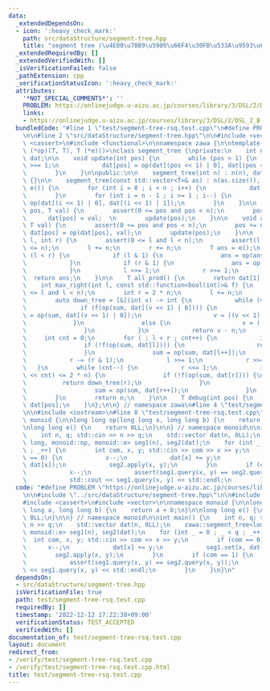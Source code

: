 ```yaml
---
data:
  _extendedDependsOn:
  - icon: ':heavy_check_mark:'
    path: src/dataStructure/segment-tree.hpp
    title: "segment tree (\u4E00\u70B9\u5909\u66F4\u30FB\u533A\u9593\u6F14\u7B97)"
  _extendedRequiredBy: []
  _extendedVerifiedWith: []
  _isVerificationFailed: false
  _pathExtension: cpp
  _verificationStatusIcon: ':heavy_check_mark:'
  attributes:
    '*NOT_SPECIAL_COMMENTS*': ''
    PROBLEM: https://onlinejudge.u-aizu.ac.jp/courses/library/3/DSL/2/DSL_2_B
    links:
    - https://onlinejudge.u-aizu.ac.jp/courses/library/3/DSL/2/DSL_2_B
  bundledCode: "#line 1 \"test/segment-tree-rsq.test.cpp\"\n#define PROBLEM \"https://onlinejudge.u-aizu.ac.jp/courses/library/3/DSL/2/DSL_2_B\"\
    \n\n#line 2 \"src/dataStructure/segment-tree.hpp\"\n\n#include <vector>\n#include\
    \ <cassert>\n#include <functional>\n\nnamespace zawa {\n\ntemplate <class T, T\
    \ (*op)(T, T), T (*e)()>\nclass segment_tree {\nprivate:\n    int n;\n    std::vector<T>\
    \ dat;\n\n    void update(int pos) {\n        while (pos > 1) {\n            pos\
    \ >>= 1;\n            dat[pos] = op(dat[(pos << 1) | 0], dat[(pos << 1) | 1]);\n\
    \        }\n    }\n\npublic:\n\n    segment_tree(int n) : n(n), dat(2 * n, e())\
    \ {}\n\n    segment_tree(const std::vector<T>& as) : n(as.size()), dat(2 * as.size(),\
    \ e()) {\n        for (int i = 0 ; i < n ; i++) {\n            dat[i + n] = as[i];\n\
    \        }\n        for (int i = n - 1 ; i >= 1 ; i--) {\n            dat[i] =\
    \ op(dat[(i << 1) | 0], dat[(i << 1) | 1]);\n        }\n    }\n\n    void set(int\
    \ pos, T val) {\n        assert(0 <= pos and pos < n);\n        pos += n;\n  \
    \      dat[pos] = val;  \n        update(pos);\n    }\n\n    void apply(int pos,\
    \ T val) {\n        assert(0 <= pos and pos < n);\n        pos += n;\n       \
    \ dat[pos] = op(dat[pos], val);\n        update(pos);\n    }\n\n    T query(int\
    \ l, int r) {\n        assert(0 <= l and l < n);\n        assert(l <= r and r\
    \ <= n);\n        l += n;\n        r += n;\n        T ans = e();\n        while\
    \ (l < r) {\n            if (l & 1) {\n                ans = op(ans, dat[l++]);\n\
    \            }\n            if (r & 1) {\n                ans = op(ans, dat[--r]);\n\
    \            }\n            l >>= 1;\n            r >>= 1;\n        }\n      \
    \  return ans;\n    }\n\n    T all_prod() {\n        return dat[1];\n    }\n\n\
    \    int max_right(int l, const std::function<bool(int)>& f) {\n        assert(0\
    \ <= l and l < n);\n        int r = 2 * n;\n        l += n;\n        T sum = e();\n\
    \        auto down_tree = [&](int v) -> int {\n            while (v < n) {\n \
    \               if (f(op(sum, dat[(v << 1) | 0]))) {\n                    sum\
    \ = op(sum, dat[(v << 1) | 0]);\n                    v = ((v << 1) | 1);\n   \
    \             }\n                else {\n                    v = ((v << 1) | 0);\n\
    \                }\n            }\n            return v - n;\n        };\n   \
    \     int cnt = 0;\n        for ( ; l < r ; cnt++) {\n            if (l & 1) {\n\
    \                if (!f(op(sum, dat[l]))) {\n                    return down_tree(l);\n\
    \                }\n                sum = op(sum, dat[l++]);\n            }\n\
    \            r -= (r & 1);\n            l >>= 1;\n            r >>= 1;\n     \
    \   }\n        while (cnt--) {\n            r <<= 1;\n            if (((r | 1)\
    \ << cnt) <= 2 * n) {\n                if (!f(op(sum, dat[r]))) {\n          \
    \          return down_tree(r);\n                }\n                else {\n \
    \                   sum = op(sum, dat[r++]);\n                }\n            }\n\
    \        }\n        return n;\n    }\n\n    T debug(int pos) {\n        return\
    \ dat[pos];\n    }\n};\n\n} // namespace zawa\n#line 4 \"test/segment-tree-rsq.test.cpp\"\
    \n\n#include <iostream>\n#line 8 \"test/segment-tree-rsq.test.cpp\"\n\nnamespace\
    \ monoid {\n\nlong long op(long long a, long long b) {\n    return a + b;\n}\n\
    \nlong long e() {\n    return 0LL;\n}\n\n} // namespace monoid\n\nint main() {\n\
    \    int n, q; std::cin >> n >> q;\n    std::vector dat(n, 0LL);\n    zawa::segment_tree<long\
    \ long, monoid::op, monoid::e> seg1(n), seg2(dat);\n    for (int _ = 0 ; _ < q\
    \ ; _++) {\n        int com, x, y; std::cin >> com >> x >> y;\n        if (com\
    \ == 0) {\n            x--;\n            dat[x] += y;\n            seg1.set(x,\
    \ dat[x]);\n            seg2.apply(x, y);\n        }\n        if (com == 1) {\n\
    \            x--;\n            assert(seg1.query(x, y) == seg2.query(x, y));\n\
    \            std::cout << seg1.query(x, y) << std::endl;\n        }\n    }\n}\n"
  code: "#define PROBLEM \"https://onlinejudge.u-aizu.ac.jp/courses/library/3/DSL/2/DSL_2_B\"\
    \n\n#include \"../src/dataStructure/segment-tree.hpp\"\n\n#include <iostream>\n\
    #include <cassert>\n#include <vector>\n\nnamespace monoid {\n\nlong long op(long\
    \ long a, long long b) {\n    return a + b;\n}\n\nlong long e() {\n    return\
    \ 0LL;\n}\n\n} // namespace monoid\n\nint main() {\n    int n, q; std::cin >>\
    \ n >> q;\n    std::vector dat(n, 0LL);\n    zawa::segment_tree<long long, monoid::op,\
    \ monoid::e> seg1(n), seg2(dat);\n    for (int _ = 0 ; _ < q ; _++) {\n      \
    \  int com, x, y; std::cin >> com >> x >> y;\n        if (com == 0) {\n      \
    \      x--;\n            dat[x] += y;\n            seg1.set(x, dat[x]);\n    \
    \        seg2.apply(x, y);\n        }\n        if (com == 1) {\n            x--;\n\
    \            assert(seg1.query(x, y) == seg2.query(x, y));\n            std::cout\
    \ << seg1.query(x, y) << std::endl;\n        }\n    }\n}\n"
  dependsOn:
  - src/dataStructure/segment-tree.hpp
  isVerificationFile: true
  path: test/segment-tree-rsq.test.cpp
  requiredBy: []
  timestamp: '2022-12-12 17:22:38+09:00'
  verificationStatus: TEST_ACCEPTED
  verifiedWith: []
documentation_of: test/segment-tree-rsq.test.cpp
layout: document
redirect_from:
- /verify/test/segment-tree-rsq.test.cpp
- /verify/test/segment-tree-rsq.test.cpp.html
title: test/segment-tree-rsq.test.cpp
---
```

